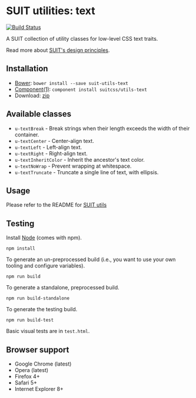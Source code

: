 # SUIT utilities: text

[![Build Status](https://secure.travis-ci.org/suitcss/utils-text.png?branch=master)](http://travis-ci.org/suitcss/utils-text)

A SUIT collection of utility classes for low-level CSS text traits.

Read more about [SUIT's design principles](https://github.com/suitcss/suit/).

## Installation

* [Bower](http://bower.io/): `bower install --save suit-utils-text`
* [Component(1)](http://component.io/): `component install suitcss/utils-text`
* Download: [zip](https://github.com/suitcss/utils-text/zipball/master)

## Available classes

* `u-textBreak` - Break strings when their length exceeds the width of their container.
* `u-textCenter` - Center-align text.
* `u-textLeft` - Left-align text.
* `u-textRight` - Right-align text.
* `u-textInheritColor` - Inherit the ancestor's text color.
* `u-textNoWrap` - Prevent wrapping at whitespace.
* `u-textTruncate` - Truncate a single line of text, with ellipsis.

## Usage

Please refer to the README for [SUIT utils](https://github.com/suitcss/utils/)

## Testing

Install [Node](http://nodejs.org) (comes with npm).

```
npm install
```

To generate an un-preprocessed build (i.e., you want to use your own tooling and configure variables).

```
npm run build
```

To generate a standalone, preprocessed build.

```
npm run build-standalone
```

To generate the testing build.

```
npm run build-test
```

Basic visual tests are in `test.html`.

## Browser support

* Google Chrome (latest)
* Opera (latest)
* Firefox 4+
* Safari 5+
* Internet Explorer 8+
